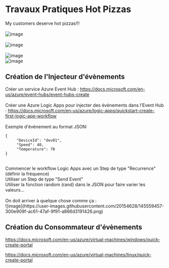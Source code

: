 # Travaux Pratiques Hot Pizzas
My customers deserve hot pizzas!!!  
<br />
![image](https://user-images.githubusercontent.com/20154628/145547104-43a2d9b7-1754-409b-8bbf-2060ee0f127e.png)  
<br />
![image](https://user-images.githubusercontent.com/20154628/145550769-ad5c56e9-bbc5-459f-9ed4-d00260ec4125.png)  
<br />
![image](https://user-images.githubusercontent.com/20154628/145551450-e5af6b3d-9412-407b-827c-3129783dbded.png)
<br />
![image](https://user-images.githubusercontent.com/20154628/145551474-327f4179-658d-4638-aac8-5b24d1415b0f.png)
<br />
  
## Création de l'Injecteur d'évènements

Créer un service Azure Event Hub : https://docs.microsoft.com/en-us/azure/event-hubs/event-hubs-create  
<br />
Créer une Azure Logic Apps pour injecter des évènements dans l'Event Hub : https://docs.microsoft.com/en-us/azure/logic-apps/quickstart-create-first-logic-app-workflow  
<br />
Exemple d'évènement au format JSON:  
```
{  
     "DeviceId": "dev01",  
     "Speed": 40,  
     "Temperature": 70  
}
```
<br />
Commencer le workflow Logic Apps avec un Step de type "Recurrence" (définir la fréquence)
<br />
Utiliser un Step de type "Send Event"
<br />
Utiliser la fonction random (rand) dans le JSON pour faire varier les valeurs...
<br /><br />
On doit arriver à quelque chose comme ça :
<br />
![image](https://user-images.githubusercontent.com/20154628/145559457-300e909f-ac61-47af-9f91-a866d3191426.png)
<br />

## Création du Consommateur d'évènements

https://docs.microsoft.com/en-us/azure/virtual-machines/windows/quick-create-portal 

https://docs.microsoft.com/en-us/azure/virtual-machines/linux/quick-create-portal 

